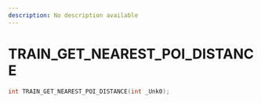 ```yaml
---
description: No description available 
---
```


# TRAIN_GET_NEAREST_POI_DISTANCE

```cpp
int TRAIN_GET_NEAREST_POI_DISTANCE(int _Unk0);
```